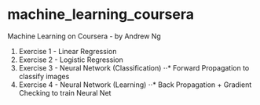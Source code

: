 # machine_learning_coursera
Machine Learning on Coursera - by Andrew Ng

1. Exercise 1 - Linear Regression
2. Exercise 2 - Logistic Regression
3. Exercise 3 - Neural Network (Classification)
⋅⋅* Forward Propagation to classify images
4. Exercise 4 - Neural Network (Learning)
⋅⋅* Back Propagation + Gradient Checking to train Neural Net
